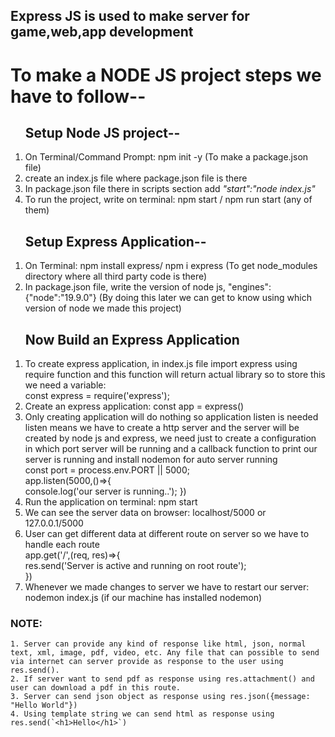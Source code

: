 ## Express JS is used to make server for game,web,app development

# To make a NODE JS project steps we have to follow--
<ol>
<h2>Setup Node JS project--</h2>
<li>On Terminal/Command Prompt: npm init -y (To make a package.json file)</li>
<li>create an index.js file where package.json file is there</li>
<li>In package.json file there in scripts section add <i>"start":"node index.js"</i></li>
<li>To run the project, write on terminal: npm start / npm run start (any of them)</li>
</ol>
<ol>
<h2>Setup Express Application--</h2>
<li>On Terminal: npm install express/ npm i express (To get node_modules directory where all third party code is there)</li>
<li>In package.json file, write the version of node js, "engines":{"node":"19.9.0"} (By doing this later we can get to know using which version of node we made this project)</li>
</ol>

<ol>
<h2>Now Build an Express Application</h2>
<li>To create express application, in index.js file import express using require function and this function will return actual library so to store this we need a variable: </br>
    const express = require('express');
</li>
<li>Create an express application: const app = express()</li>
<li>Only creating application will do nothing so application listen is needed </br>
    listen means we have to create a http server and the server will be created by node js and express, we need just to create a configuration in which port server will be running and a callback function to print our server is running and install nodemon for auto server running</br>
    const port = process.env.PORT || 5000; <br>
    app.listen(5000,()=>{</br>
        console.log('our server is running..');
    })
</li>
<li>Run the application on terminal: npm start</li>
<li>We can see the server data on browser: localhost/5000 or 127.0.0.1/5000</li>
<li>User can get different data at different route on server so we have to handle each route</br>
app.get('/',(req, res)=>{</br>
    res.send('Server is active and running on root route');</br>
})
</li>
<li>Whenever we made changes to server we have to restart our server: nodemon index.js (if our machine has installed nodemon)</li>
</ol>

### NOTE: 
    1. Server can provide any kind of response like html, json, normal text, xml, image, pdf, video, etc. Any file that can possible to send via internet can server provide as response to the user using res.send().
    2. If server want to send pdf as response using res.attachment() and user can download a pdf in this route.
    3. Server can send json object as response using res.json({message: "Hello World"})
    4. Using template string we can send html as response using res.send(`<h1>Hello</h1>`) 